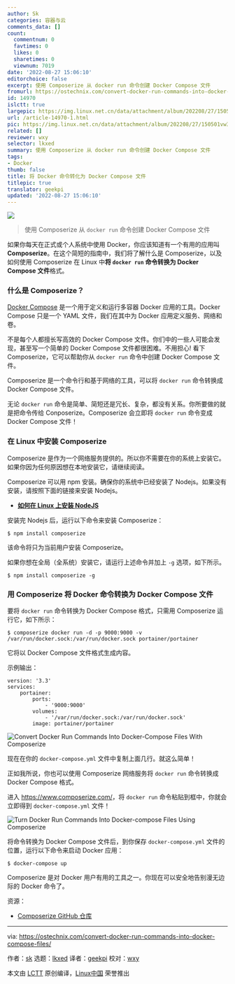 ```yaml
---
author: Sk
categories: 容器与云
comments_data: []
count:
  commentnum: 0
  favtimes: 0
  likes: 0
  sharetimes: 0
  viewnum: 7019
date: '2022-08-27 15:06:10'
editorchoice: false
excerpt: 使用 Composerize 从 docker run 命令创建 Docker Compose 文件
fromurl: https://ostechnix.com/convert-docker-run-commands-into-docker-compose-files/
id: 14970
islctt: true
largepic: https://img.linux.net.cn/data/attachment/album/202208/27/150501vw3eqx2xkexemmkc.jpg
url: /article-14970-1.html
pic: https://img.linux.net.cn/data/attachment/album/202208/27/150501vw3eqx2xkexemmkc.jpg.thumb.jpg
related: []
reviewer: wxy
selector: lkxed
summary: 使用 Composerize 从 docker run 命令创建 Docker Compose 文件
tags:
- Docker
thumb: false
title: 将 Docker 命令转化为 Docker Compose 文件
titlepic: true
translator: geekpi
updated: '2022-08-27 15:06:10'
---
```


![](/data/attachment/album/202208/27/150501vw3eqx2xkexemmkc.jpg)



> 
> 使用 Composerize 从 `docker run` 命令创建 Docker Compose 文件
> 
> 
> 


如果你每天在正式或个人系统中使用 Docker，你应该知道有一个有用的应用叫 **Composerize**。在这个简短的指南中，我们将了解什么是 Composerize，以及如何使用 Composerize 在 Linux 中**将 `docker run` 命令转换为 Docker Compose 文件**格式。


### 什么是 Composerize？


[Docker Compose](https://ostechnix.com/introduction-to-docker-compose/) 是一个用于定义和运行多容器 Docker 应用的工具。Docker Compose 只是一个 YAML 文件，我们在其中为 Docker 应用定义服务、网络和卷。


不是每个人都擅长写高效的 Docker Compose 文件。你们中的一些人可能会发现，甚至写一个简单的 Docker Compose 文件都很困难。不用担心! 看下 Composerize，它可以帮助你从 `docker run` 命令中创建 Docker Compose 文件。


Composerize 是一个命令行和基于网络的工具，可以将 `docker run` 命令转换成 Docker Compose 文件。


无论 `docker run` 命令是简单、简短还是冗长、复杂，都没有关系。你所要做的就是把命令传给 Conposerize。Composerize 会立即将 `docker run` 命令变成 Docker Compose 文件！


### 在 Linux 中安装 Composerize


Composerize 是作为一个网络服务提供的。所以你不需要在你的系统上安装它。如果你因为任何原因想在本地安装它，请继续阅读。


Composerize 可以用 npm 安装。确保你的系统中已经安装了 Nodejs。如果没有安装，请按照下面的链接来安装 Nodejs。


* **[如何在 Linux 上安装 NodeJS](https://ostechnix.com/install-node-js-linux/)**


安装完 Nodejs 后，运行以下命令来安装 Composerize：



```
$ npm install composerize

```

该命令将只为当前用户安装 Composerize。


如果你想在全局（全系统）安装它，请运行上述命令并加上 `-g` 选项，如下所示。



```
$ npm install composerize -g

```

### 用 Composerize 将 Docker 命令转换为 Docker Compose 文件


要将 `docker run` 命令转换为 Docker Compose 格式，只需用 Composerize 运行它，如下所示：



```
$ composerize docker run -d -p 9000:9000 -v /var/run/docker.sock:/var/run/docker.sock portainer/portainer

```

它将以 Docker Compose 文件格式生成内容。


示例输出：



```
version: '3.3'
services:
    portainer:
        ports:
            - '9000:9000'
        volumes:
            - '/var/run/docker.sock:/var/run/docker.sock'
        image: portainer/portainer

```

![Convert Docker Run Commands Into Docker-Compose Files With Composerize](/data/attachment/album/202208/27/150610mh2g9xf2w9f952f0.png)


现在在你的 `docker-compose.yml` 文件中复制上面几行。就这么简单！


正如我所说，你也可以使用 Composerize 网络服务将 `docker run` 命令转换成 Docker Compose 格式。


进入 <https://www.composerize.com/>，将 `docker run` 命令粘贴到框中，你就会立即得到 `docker-compose.yml` 文件！


![Turn Docker Run Commands Into Docker-compose Files Using Composerize](/data/attachment/album/202208/27/150611wws7rk5ekrzokksz.png)


将命令转换为 Docker Compose 文件后，到你保存 `docker-compose.yml` 文件的位置，运行以下命令来启动 Docker 应用：



```
$ docker-compose up

```

Composerize 是对 Docker 用户有用的工具之一。你现在可以安全地告别漫无边际的 Docker 命令了。


资源：


* [Composerize GitHub 仓库](https://github.com/magicmark/composerize)




---


via: <https://ostechnix.com/convert-docker-run-commands-into-docker-compose-files/>


作者：[sk](https://ostechnix.com/author/sk/) 选题：[lkxed](https://github.com/lkxed) 译者：[geekpi](https://github.com/geekpi) 校对：[wxy](https://github.com/wxy)


本文由 [LCTT](https://github.com/LCTT/TranslateProject) 原创编译，[Linux中国](https://linux.cn/) 荣誉推出